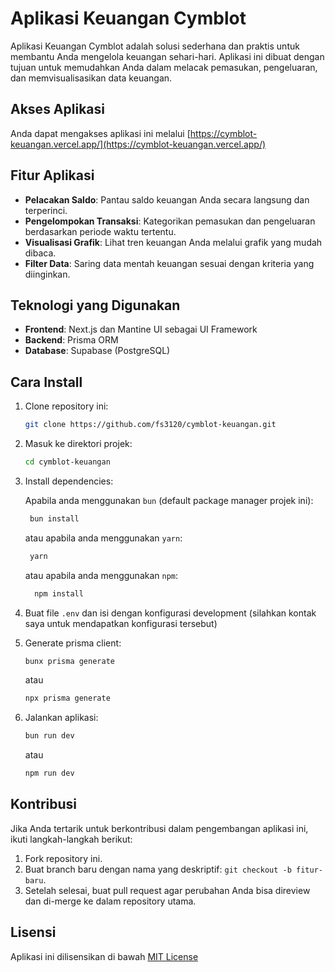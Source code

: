 # Aplikasi Keuangan Cymblot

Aplikasi Keuangan Cymblot adalah solusi sederhana dan praktis untuk membantu Anda mengelola keuangan sehari-hari. Aplikasi ini dibuat dengan tujuan untuk memudahkan Anda dalam melacak pemasukan, pengeluaran, dan memvisualisasikan data keuangan.

## Akses Aplikasi

Anda dapat mengakses aplikasi ini melalui [https://cymblot-keuangan.vercel.app/](https://cymblot-keuangan.vercel.app/)

## Fitur Aplikasi

- **Pelacakan Saldo**: Pantau saldo keuangan Anda secara langsung dan terperinci.
- **Pengelompokan Transaksi**: Kategorikan pemasukan dan pengeluaran berdasarkan periode waktu tertentu.
- **Visualisasi Grafik**: Lihat tren keuangan Anda melalui grafik yang mudah dibaca.
- **Filter Data**: Saring data mentah keuangan sesuai dengan kriteria yang diinginkan.

## Teknologi yang Digunakan

- **Frontend**: Next.js dan Mantine UI sebagai UI Framework
- **Backend**: Prisma ORM
- **Database**: Supabase (PostgreSQL)

## Cara Install

1. Clone repository ini:

   ```bash
   git clone https://github.com/fs3120/cymblot-keuangan.git
   ```

2. Masuk ke direktori projek:

   ```bash
   cd cymblot-keuangan
   ```

3. Install dependencies:

   Apabila anda menggunakan `bun` (default package manager projek ini):

   ```bash
    bun install
   ```

   atau apabila anda menggunakan `yarn`:

   ```bash
    yarn
   ```

   atau apabila anda menggunakan `npm`:

   ```bash
     npm install
   ```

4. Buat file `.env` dan isi dengan konfigurasi development (silahkan kontak saya untuk mendapatkan konfigurasi tersebut)
5. Generate prisma client:

   ```bash
   bunx prisma generate
   ```

   atau

   ```bash
   npx prisma generate
   ```

6. Jalankan aplikasi:

   ```bash
   bun run dev
   ```

   atau

   ```bash
   npm run dev
   ```

## Kontribusi

Jika Anda tertarik untuk berkontribusi dalam pengembangan aplikasi ini, ikuti langkah-langkah berikut:

1. Fork repository ini.
2. Buat branch baru dengan nama yang deskriptif: `git checkout -b fitur-baru`.
3. Setelah selesai, buat pull request agar perubahan Anda bisa direview dan di-merge ke dalam repository utama.

## Lisensi

Aplikasi ini dilisensikan di bawah [MIT License](https://github.com/fs3120/cymblot-keuangan/blob/1.3/LICENSE.md)
